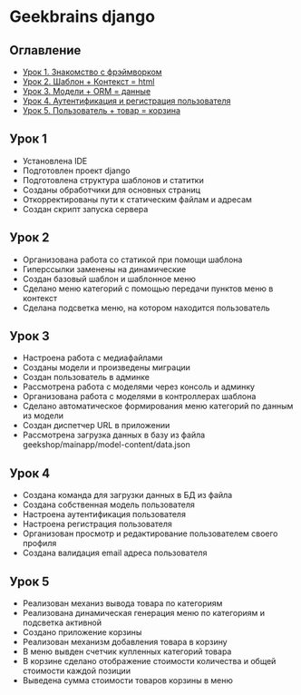 # Geekbrains django

## Оглавление

- [Урок 1. Знакомство с фрэймворком](#Урок-1)
- [Урок 2. Шаблон + Контекст = html](#Урок-2)
- [Урок 3. Модели + ORM = данные](#Урок-3)
- [Урок 4. Аутентификация и регистрация пользователя](#Урок-4)
- [Урок 5. Пользователь + товар = корзина](#Урок-5)

## Урок 1

- Установлена IDE
- Подготовлен проект django
- Подготовлена структура шаблонов и статитки
- Созданы обработчики для основных страниц
- Откорректированы пути к статическим файлам и адресам
- Создан скрипт запуска сервера

## Урок 2

- Организована работа со статикой при помощи шаблона
- Гиперссылки заменены на динамические
- Создан базовый шаблон и шаблонное меню
- Сделано меню категорий с помощью передачи пунктов меню в контекст
- Сделана подсветка меню, на котором находится пользователь

## Урок 3

- Настроена работа с медиафайлами
- Созданы модели и произведены миграции
- Создан пользователь в админке
- Рассмотрена работа с моделями через консоль и админку
- Организована работа с моделями в контроллерах шаблона
- Сделано автоматическое формирования меню категорий по данным из модели
- Создан диспетчер URL в приложении
- Рассмотрена загрузка данных в базу из файла geekshop/mainapp/model-content/data.json

## Урок 4

- Создана команда для загрузки данных в БД из файла
- Создана собственная модель пользователя
- Настроена аутентификация пользователя
- Настроена регистрация пользователя
- Организован просмотр и редактирование пользователем своего профиля
- Создана валидация email адреса пользователя

## Урок 5

- Реализован механиз вывода товара по категориям
- Реализована динамическая генерация меню по категориям и подсветка активной
- Создано приложение корзины
- Реализован механизм добавления товара в корзину
- В меню вывден счетчик купленных категорий товара
- В корзине сделано отображение стоимости количества и общей стоимости каждой позиции
- Выведена сумма стоимости товаров корзины в меню
